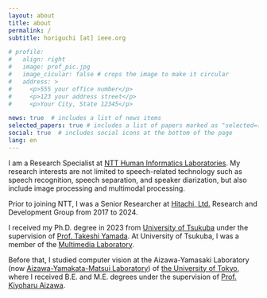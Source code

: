 ```yaml
---
layout: about
title: about
permalink: /
subtitle: horiguchi [at] ieee.org

# profile:
#   align: right
#   image: prof_pic.jpg
#   image_cicular: false # crops the image to make it circular
#   address: >
#     <p>555 your office number</p>
#     <p>123 your address street</p>
#     <p>Your City, State 12345</p>

news: true  # includes a list of news items
selected_papers: true # includes a list of papers marked as "selected={true}"
social: true  # includes social icons at the bottom of the page
lang: en
---
```


I am a Research Specialist at [NTT Human Informatics Laboratories](https://www.rd.ntt/e/hil/). My research interests are not limited to speech-related technology such as speech recognition, speech separation, and speaker diarization, but also include image processing and multimodal processing.

Prior to joining NTT, I was a Senior Researcher at [Hitachi, Ltd.](https://www.hitachi.com/) Research and Development Group from 2017 to 2024.

I received my Ph.D. degree in 2023 from [University of Tsukuba](https://www.tsukuba.ac.jp/en/) under the supervision of [Prof. Takeshi Yamada](https://www.mmlab.cs.tsukuba.ac.jp/~takeshi/english/). At University of Tsukuba, I was a member of the [Multimedia Laboratory](https://www.mmlab.cs.tsukuba.ac.jp/english/).

Before that, I studied computer vision at the Aizawa-Yamasaki Laboratory (now [Aizawa-Yamakata-Matsui Laboratory](http://www.hal.t.u-tokyo.ac.jp/lab/en/)) of [the University of Tokyo](https://www.u-tokyo.ac.jp/en/index.html), where I received B.E. and M.E. degrees under the supervision of [Prof. Kiyoharu Aizawa](https://www.hal.t.u-tokyo.ac.jp/~aizawa/).
